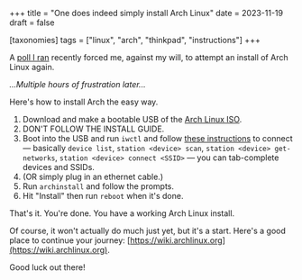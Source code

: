 +++
title = "One does indeed simply install Arch Linux"
date = 2023-11-19
draft = false

[taxonomies]
tags = ["linux", "arch", "thinkpad", "instructions"]
+++

A [poll I ran](https://phocks.eu.org/@josh/111407197317293518) recently forced me, against my will, to attempt an install of Arch Linux again.

*...Multiple hours of frustration later...*

Here's how to install Arch the easy way.

1. Download and make a bootable USB of the [Arch Linux ISO](https://archlinux.org/download/).
2. DON'T FOLLOW THE INSTALL GUIDE.
3. Boot into the USB and run `iwctl` and follow [these instructions](https://wiki.archlinux.org/title/Iwd#iwctl) to connect — basically `device list`, `station <device> scan`, `station <device> get-networks`, `station <device> connect <SSID>` — you can tab-complete devices and SSIDs.
4. (OR simply plug in an ethernet cable.)
5. Run `archinstall` and follow the prompts.
6. Hit "Install" then run `reboot` when it's done.

That's it. You're done. You have a working Arch Linux install.

Of course, it won't actually do much just yet, but it's a start. Here's a good place to continue your journey: [https://wiki.archlinux.org](https://wiki.archlinux.org).

Good luck out there!